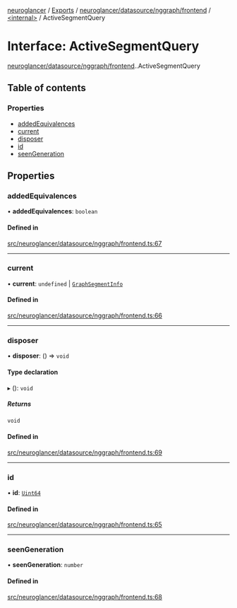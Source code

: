 [neuroglancer](../README.md) / [Exports](../modules.md) / [neuroglancer/datasource/nggraph/frontend](../modules/neuroglancer_datasource_nggraph_frontend.md) / [<internal\>](../modules/neuroglancer_datasource_nggraph_frontend._internal_.md) / ActiveSegmentQuery

# Interface: ActiveSegmentQuery

[neuroglancer/datasource/nggraph/frontend](../modules/neuroglancer_datasource_nggraph_frontend.md).[<internal>](../modules/neuroglancer_datasource_nggraph_frontend._internal_.md).ActiveSegmentQuery

## Table of contents

### Properties

- [addedEquivalences](neuroglancer_datasource_nggraph_frontend._internal_.ActiveSegmentQuery.md#addedequivalences)
- [current](neuroglancer_datasource_nggraph_frontend._internal_.ActiveSegmentQuery.md#current)
- [disposer](neuroglancer_datasource_nggraph_frontend._internal_.ActiveSegmentQuery.md#disposer)
- [id](neuroglancer_datasource_nggraph_frontend._internal_.ActiveSegmentQuery.md#id)
- [seenGeneration](neuroglancer_datasource_nggraph_frontend._internal_.ActiveSegmentQuery.md#seengeneration)

## Properties

### addedEquivalences

• **addedEquivalences**: `boolean`

#### Defined in

[src/neuroglancer/datasource/nggraph/frontend.ts:67](https://github.com/ActiveBrainAtlas2/neuroglancer/blob/91617476/src/neuroglancer/datasource/nggraph/frontend.ts#L67)

___

### current

• **current**: `undefined` \| [`GraphSegmentInfo`](neuroglancer_datasource_nggraph_frontend._internal_.GraphSegmentInfo.md)

#### Defined in

[src/neuroglancer/datasource/nggraph/frontend.ts:66](https://github.com/ActiveBrainAtlas2/neuroglancer/blob/91617476/src/neuroglancer/datasource/nggraph/frontend.ts#L66)

___

### disposer

• **disposer**: () => `void`

#### Type declaration

▸ (): `void`

##### Returns

`void`

#### Defined in

[src/neuroglancer/datasource/nggraph/frontend.ts:69](https://github.com/ActiveBrainAtlas2/neuroglancer/blob/91617476/src/neuroglancer/datasource/nggraph/frontend.ts#L69)

___

### id

• **id**: [`Uint64`](../classes/neuroglancer_util_uint64.Uint64.md)

#### Defined in

[src/neuroglancer/datasource/nggraph/frontend.ts:65](https://github.com/ActiveBrainAtlas2/neuroglancer/blob/91617476/src/neuroglancer/datasource/nggraph/frontend.ts#L65)

___

### seenGeneration

• **seenGeneration**: `number`

#### Defined in

[src/neuroglancer/datasource/nggraph/frontend.ts:68](https://github.com/ActiveBrainAtlas2/neuroglancer/blob/91617476/src/neuroglancer/datasource/nggraph/frontend.ts#L68)

